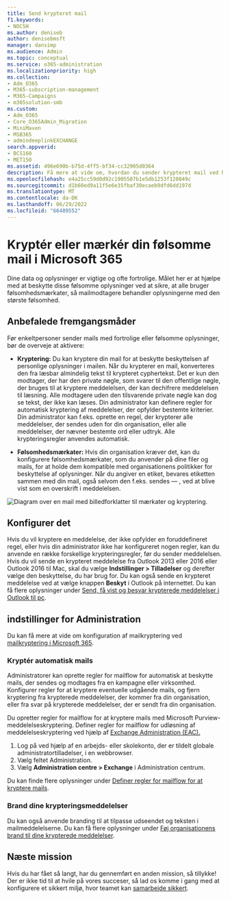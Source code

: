 ```yaml
---
title: Send krypteret mail
f1.keywords:
- NOCSH
ms.author: deniseb
author: denisebmsft
manager: dansimp
ms.audience: Admin
ms.topic: conceptual
ms.service: o365-administration
ms.localizationpriority: high
ms.collection:
- Adm_O365
- M365-subscription-management
- M365-Campaigns
- m365solution-smb
ms.custom:
- Adm_O365
- Core_O365Admin_Migration
- MiniMaven
- MSB365
- admindeeplinkEXCHANGE
search.appverid:
- BCS160
- MET150
ms.assetid: 496e690b-b75d-4ff5-bf34-cc32905d0364
description: Få mere at vide om, hvordan du sender krypteret mail ved hjælp af Outlook.
ms.openlocfilehash: e4a25cc59d0d92c1905507b1e5db1253f120849c
ms.sourcegitcommit: d1b60ed9a11f5e6e35fbaf30ecaeb9dfd6dd197d
ms.translationtype: MT
ms.contentlocale: da-DK
ms.lasthandoff: 06/29/2022
ms.locfileid: "66489552"
---
```

# <a name="encrypt-or-label-your-sensitive-email-in-microsoft-365"></a>Kryptér eller mærkér din følsomme mail i Microsoft 365

Dine data og oplysninger er vigtige og ofte fortrolige. Målet her er at hjælpe med at beskytte disse følsomme oplysninger ved at sikre, at alle bruger følsomhedsmærkater, så mailmodtagere behandler oplysningerne med den største følsomhed.

## <a name="best-practices"></a>Anbefalede fremgangsmåder

Før enkeltpersoner sender mails med fortrolige eller følsomme oplysninger, bør de overveje at aktivere:

- **Kryptering:** Du kan kryptere din mail for at beskytte beskyttelsen af personlige oplysninger i mailen. Når du krypterer en mail, konverteres den fra læsbar almindelig tekst til krypteret cyphertekst. Det er kun den modtager, der har den private nøgle, som svarer til den offentlige nøgle, der bruges til at kryptere meddelelsen, der kan dechifrere meddelelsen til læsning. Alle modtagere uden den tilsvarende private nøgle kan dog se tekst, der ikke kan læses. Din administrator kan definere regler for automatisk kryptering af meddelelser, der opfylder bestemte kriterier. Din administrator kan f.eks. oprette en regel, der krypterer alle meddelelser, der sendes uden for din organisation, eller alle meddelelser, der nævner bestemte ord eller udtryk. Alle krypteringsregler anvendes automatisk.

- **Følsomhedsmærkater:** Hvis din organisation kræver det, kan du konfigurere følsomhedsmærkater, som du anvender på dine filer og mails, for at holde dem kompatible med organisationens politikker for beskyttelse af oplysninger. Når du angiver en etiket, bevares etiketten sammen med din mail, også selvom den f.eks. sendes &mdash; , ved at blive vist som en overskrift i meddelelsen.

![Diagram over en mail med billedforklatter til mærkater og kryptering.](../media/m365-campaign-email-encrypt.png)

## <a name="set-it-up"></a>Konfigurer det

Hvis du vil kryptere en meddelelse, der ikke opfylder en foruddefineret regel, eller hvis din administrator ikke har konfigureret nogen regler, kan du anvende en række forskellige krypteringsregler, før du sender meddelelsen. Hvis du vil sende en krypteret meddelelse fra Outlook 2013 eller 2016 eller Outlook 2016 til Mac, skal du vælge **Indstillinger > Tilladelser** og derefter vælge den beskyttelse, du har brug for. Du kan også sende en krypteret meddelelse ved at vælge knappen **Beskyt** i Outlook på internettet. Du kan få flere oplysninger under [Send, få vist og besvar krypterede meddelelser i Outlook til pc](https://support.microsoft.com/en-us/office/send-view-and-reply-to-encrypted-messages-in-outlook-for-pc-eaa43495-9bbb-4fca-922a-df90dee51980).

## <a name="admin-settings"></a>indstillinger for Administration

Du kan få mere at vide om konfiguration af mailkryptering ved [mailkryptering i Microsoft 365](../compliance/email-encryption.md).

### <a name="automatically-encrypt-email-messages"></a>Kryptér automatisk mails

Administratorer kan oprette regler for mailflow for automatisk at beskytte mails, der sendes og modtages fra en kampagne eller virksomhed. Konfigurer regler for at kryptere eventuelle udgående mails, og fjern kryptering fra krypterede meddelelser, der kommer fra din organisation, eller fra svar på krypterede meddelelser, der er sendt fra din organisation.

Du opretter regler for mailflow for at kryptere mails med Microsoft Purview-meddelelseskryptering. Definer regler for mailflow for udløsning af meddelelseskryptering ved hjælp af <a href="https://go.microsoft.com/fwlink/p/?linkid=2059104" target="_blank">Exchange Administration (EAC).</a>

1. Log på ved hjælp af en arbejds- eller skolekonto, der er tildelt globale administratortilladelser, i en webbrowser.
2. Vælg feltet Administration.
3. Vælg **Administration centre > Exchange** i Administration centrum.

Du kan finde flere oplysninger under [Definer regler for mailflow for at kryptere mails](../compliance/define-mail-flow-rules-to-encrypt-email.md).

### <a name="brand-your-encryption-messages"></a>Brand dine krypteringsmeddelelser

Du kan også anvende branding til at tilpasse udseendet og teksten i mailmeddelelserne. Du kan få flere oplysninger under [Føj organisationens brand til dine krypterede meddelelser](../compliance/email-encryption.md).

## <a name="next-mission"></a>Næste mission

Hvis du har fået så langt, har du gennemført en anden mission, så tillykke! Der er ikke tid til at hvile på vores succeser, så lad os komme i gang med at konfigurere et sikkert miljø, hvor teamet kan [samarbejde sikkert](m365bp-collaborate-share-securely.md).
